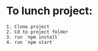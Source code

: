 # To lunch project:
    1. Clone project
    2. Cd to project folder
    3. run `npm install`
    4. run `npm start`